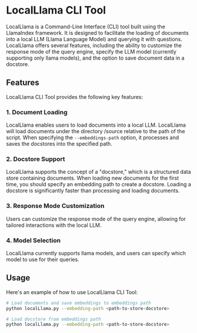 # LocalLlama CLI Tool

LocalLlama is a Command-Line Interface (CLI) tool built using the LlamaIndex framework. It is designed to facilitate the loading of documents into a local LLM (Llama Language Model) and querying it with questions. LocalLlama offers several features, including the ability to customize the response mode of the query engine, specify the LLM model (currently supporting only llama models), and the option to save document data in a docstore.

## Features

LocalLlama CLI Tool provides the following key features:

### 1. Document Loading

LocalLlama enables users to load documents into a local LLM. LocalLlama will load documents under the directory /source relative to the path of the script. When specifying the `--embeddings-path` option, it processes and saves the docstores into the specified path.

### 2. Docstore Support

LocalLlama supports the concept of a "docstore," which is a structured data store containing documents. When loading new documents for the first time, you should specify an embedding path to create a docstore. Loading a docstore is significantly faster than processing and loading documents. 

### 3. Response Mode Customization

Users can customize the response mode of the query engine, allowing for tailored interactions with the local LLM.

### 4. Model Selection

LocalLlama currently supports llama models, and users can specify which model to use for their queries.

## Usage

Here's an example of how to use LocalLlama CLI Tool:

```bash
# Load documents and save embeddings to embeddings path
python localLlama.py --embedding-path <path-to-store-docstore>

# Load docstore from embeddings path
python localLlama.py --embedding-path <path-to-store-docstore>
